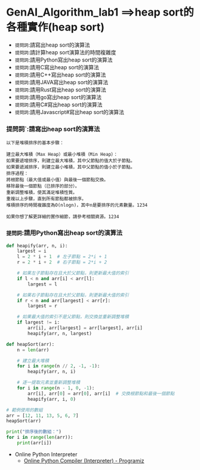 # GenAI_Algorithm_lab1 ==>heap sort的各種實作(heap sort)
- `提問詞`:請寫出heap sort的演算法
- `提問詞`:請計算heap sort演算法的時間複雜度
- `提問詞`:請用Python寫出heap sort的演算法
- `提問詞`:請用C寫出heap sort的演算法
- `提問詞`:請用C++寫出heap sort的演算法
- `提問詞`:請用JAVA寫出heap sort的演算法
- `提問詞`:請用Rust寫出heap sort的演算法
- `提問詞`:請用go寫出heap sort的演算法
- `提問詞`:請用C#寫出heap sort的演算法
- `提問詞`:請用Javascript#寫出heap sort的演算法


### 提問詞`:請寫出heap sort的演算法
```
以下是堆積排序的基本步驟：

建立最大堆積（Max Heap）或最小堆積（Min Heap）：
如果要遞增排序，則建立最大堆積，其中父節點的值大於子節點。
如果要遞減排序，則建立最小堆積，其中父節點的值小於子節點。
排序過程：
將根節點（最大值或最小值）與最後一個節點交換。
移除最後一個節點（已排序的部分）。
重新調整堆積，使其滿足堆積性質。
重複以上步驟，直到所有節點都被排序。
堆積排序的時間複雜度為O(nlogn)，其中n是要排序的元素數量。1234

如果你想了解更詳細的實作細節，請參考相關資源。1234
```

### `提問詞`:請用Python寫出heap sort的演算法
```python
def heapify(arr, n, i):
    largest = i
    l = 2 * i + 1  # 左子節點 = 2*i + 1
    r = 2 * i + 2  # 右子節點 = 2*i + 2

    # 如果左子節點存在且大於父節點，則更新最大值的索引
    if l < n and arr[i] < arr[l]:
        largest = l

    # 如果右子節點存在且大於父節點，則更新最大值的索引
    if r < n and arr[largest] < arr[r]:
        largest = r

    # 如果最大值的索引不是父節點，則交換並重新調整堆積
    if largest != i:
        arr[i], arr[largest] = arr[largest], arr[i]
        heapify(arr, n, largest)

def heapSort(arr):
    n = len(arr)

    # 建立最大堆積
    for i in range(n // 2, -1, -1):
        heapify(arr, n, i)

    # 逐一提取元素並重新調整堆積
    for i in range(n - 1, 0, -1):
        arr[i], arr[0] = arr[0], arr[i]  # 交換根節點和最後一個節點
        heapify(arr, i, 0)

# 範例使用的數組
arr = [12, 11, 13, 5, 6, 7]
heapSort(arr)

print("排序後的數組：")
for i in range(len(arr)):
    print(arr[i])
```
- Online Python Interpreter
  - [Online Python Compiler (Interpreter) - Programiz](https://www.programiz.com/python-programming/online-compiler/)
